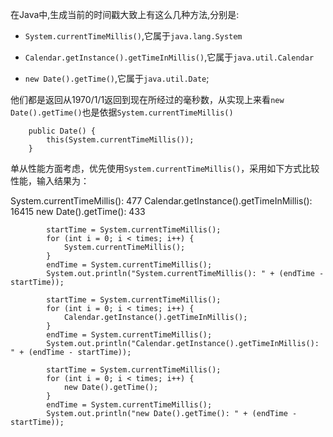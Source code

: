 
在Java中,生成当前的时间戳大致上有这么几种方法,分别是:

* `System.currentTimeMillis()`,它属于`java.lang.System`

* `Calendar.getInstance().getTimeInMillis()`,它属于`java.util.Calendar`

* `new Date().getTime()`,它属于`java.util.Date`;

他们都是返回从1970/1/1返回到现在所经过的毫秒数，从实现上来看`new Date().getTime()`也是依据`System.currentTimeMillis()`

```
    public Date() {
        this(System.currentTimeMillis());
    }
```

单从性能方面考虑，优先使用`System.currentTimeMillis()`，采用如下方式比较性能，输入结果为：

System.currentTimeMillis(): 477
Calendar.getInstance().getTimeInMillis(): 16415
new Date().getTime(): 433

```
		startTime = System.currentTimeMillis();
		for (int i = 0; i < times; i++) {
			System.currentTimeMillis();
		}
		endTime = System.currentTimeMillis();
		System.out.println("System.currentTimeMillis(): " + (endTime - startTime));
		
		startTime = System.currentTimeMillis();
		for (int i = 0; i < times; i++) {
			Calendar.getInstance().getTimeInMillis();
		}
		endTime = System.currentTimeMillis();
		System.out.println("Calendar.getInstance().getTimeInMillis(): " + (endTime - startTime));
		
		startTime = System.currentTimeMillis();
		for (int i = 0; i < times; i++) {
			new Date().getTime();
		}
		endTime = System.currentTimeMillis();
		System.out.println("new Date().getTime(): " + (endTime - startTime));
```